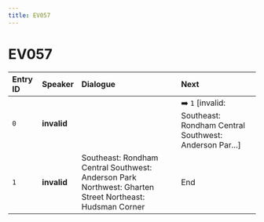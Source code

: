 ```yaml
---
title: EV057
---
```


# EV057


| Entry ID | Speaker | Dialogue | Next |
| :------- | :------ | :------- | :------------ |
| `0` | **invalid** |  | ➡️ `1` \[invalid: Southeast: Rondham Central Southwest: Anderson Par\.\.\.\] |
| `1` | **invalid** | Southeast: Rondham Central Southwest: Anderson Park Northwest: Gharten Street Northeast: Hudsman Corner | End |

